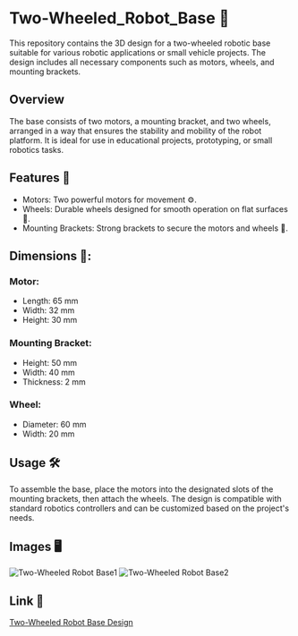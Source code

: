 # Two-Wheeled_Robot_Base 🦿
This repository contains the 3D design for a two-wheeled robotic base suitable for various robotic applications or small vehicle projects. The design includes all necessary components such as motors, wheels, and mounting brackets.

## Overview
The base consists of two motors, a mounting bracket, and two wheels, arranged in a way that ensures the stability and mobility of the robot platform. It is ideal for use in educational projects, prototyping, or small robotics tasks.

## Features 🌟
- Motors: Two powerful motors for movement ⚙️.
- Wheels: Durable wheels designed for smooth operation on flat surfaces 🛞.
- Mounting Brackets: Strong brackets to secure the motors and wheels 🔩.

## Dimensions 📏:
### Motor:
- Length: 65 mm
- Width: 32 mm
- Height: 30 mm

### Mounting Bracket:
- Height: 50 mm
- Width: 40 mm
- Thickness: 2 mm

### Wheel:
- Diameter: 60 mm
- Width: 20 mm

## Usage 🛠️
To assemble the base, place the motors into the designated slots of the mounting brackets, then attach the wheels. The design is compatible with standard robotics controllers and can be customized based on the project's needs.

## Images 🖥
![Two-Wheeled Robot Base1](https://github.com/user-attachments/assets/e6c00f74-2fce-44be-b886-7678280c34a6)
![Two-Wheeled Robot Base2](https://github.com/user-attachments/assets/19f05502-1dd5-4bc7-bfe1-a37a51fd6e25)

## Link 🔗
[Two-Wheeled Robot Base Design](https://cad.onshape.com/documents/3bb5bf9e54d3e1d41b0d6b02/w/2a687f8c43db624a482e36b6/e/41a4645bee77c62ac03b434b)

